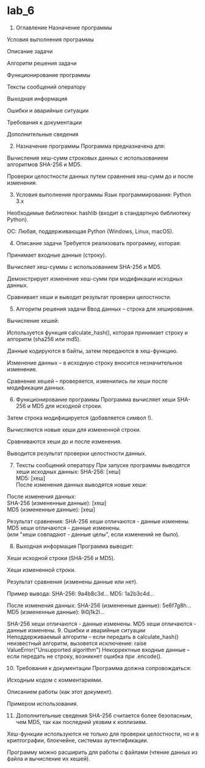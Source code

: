 # lab_6
1. Оглавление
Назначение программы

Условия выполнения программы

Описание задачи

Алгоритм решения задачи

Функционирование программы

Тексты сообщений оператору

Выходная информация

Ошибки и аварийные ситуации

Требования к документации

Дополнительные сведения

2. Назначение программы
Программа предназначена для:

Вычисления хеш-сумм строковых данных с использованием алгоритмов SHA-256 и MD5.

Проверки целостности данных путем сравнения хеш-сумм до и после изменения.

3. Условия выполнения программы
Язык программирования: Python 3.x

Необходимые библиотеки: hashlib (входит в стандартную библиотеку Python).

ОС: Любая, поддерживающая Python (Windows, Linux, macOS).

4. Описание задачи
Требуется реализовать программу, которая:

Принимает входные данные (строку).

Вычисляет хеш-суммы с использованием SHA-256 и MD5.

Демонстрирует изменение хеш-сумм при модификации исходных данных.

Сравнивает хеши и выводит результат проверки целостности.

5. Алгоритм решения задачи
Ввод данных – строка для хеширования.

Вычисление хешей:

Используется функция calculate_hash(), которая принимает строку и алгоритм (sha256 или md5).

Данные кодируются в байты, затем передаются в хеш-функцию.

Изменение данных – в исходную строку вносится незначительное изменение.

Сравнение хешей – проверяется, изменились ли хеши после модификации данных.

6. Функционирование программы
Программа вычисляет хеши SHA-256 и MD5 для исходной строки.

Затем строка модифицируется (добавляется символ !).

Вычисляются новые хеши для измененной строки.

Сравниваются хеши до и после изменения.

Выводится результат проверки целостности данных.

7. Тексты сообщений оператору
При запуске программы выводятся хеши исходных данных:
SHA-256: [хеш]  
MD5: [хеш]  
После изменения данных выводятся новые хеши:

После изменения данных:  
SHA-256 (измененные данные): [хеш]  
MD5 (измененные данные): [хеш]

Результат сравнения:
SHA-256 хеши отличаются - данные изменены.  
MD5 хеши отличаются - данные изменены.  
(или "хеши совпадают - данные целы", если изменений не было).

8. Выходная информация
Программа выводит:

Хеши исходной строки (SHA-256 и MD5).

Хеши измененной строки.

Результат сравнения (изменены данные или нет).

Пример вывода:
SHA-256: 9a4b8c3d...
MD5: 1a2b3c4d...

После изменения данных:
SHA-256 (измененные данные): 5e6f7g8h...
MD5 (измененные данные): 9i0j1k2l...

SHA-256 хеши отличаются - данные изменены.
MD5 хеши отличаются - данные изменены.
9. Ошибки и аварийные ситуации
Неподдерживаемый алгоритм – если передать в calculate_hash() неизвестный алгоритм, вызовется исключение:
raise ValueError("Unsupported algorithm")
Некорректные входные данные – если передать не строку, возникнет ошибка при .encode().

10. Требования к документации
Программа должна сопровождаться:

Исходным кодом с комментариями.

Описанием работы (как этот документ).

Примером использования.

11. Дополнительные сведения
SHA-256 считается более безопасным, чем MD5, так как последний уязвим к коллизиям.

Хеш-функции используются не только для проверки целостности, но и в криптографии, блокчейне, системах аутентификации.

Программу можно расширить для работы с файлами (чтение данных из файла и вычисление их хешей).
